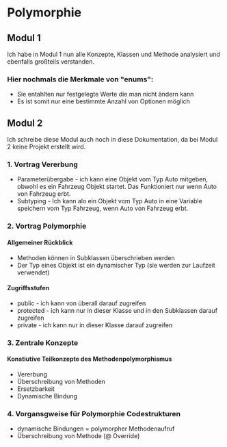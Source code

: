 # Polymorphie
## Modul 1

Ich habe in Modul 1 nun alle Konzepte, Klassen und Methode analysiert 
und ebenfalls großteils verstanden. 


### Hier nochmals die Merkmale von "enums":
- Sie entahlten nur festgelegte Werte die man nicht ändern kann
- Es ist somit nur eine bestimmte Anzahl von Optionen möglich


## Modul 2
Ich schreibe diese Modul auch noch in diese Dokumentation, 
da bei Modul 2 keine Projekt erstellt wird.


### 1. Vortrag Vererbung
- Parameterübergabe - ich kann eine Objekt vom Typ Auto mitgeben, obwohl es ein Fahrzeug Objekt startet. Das Funktioniert nur wenn Auto von Fahrzeug erbt.
- Subtyping - Ich kann alo ein Objekt vom Typ Auto in eine Variable speichern vom Typ Fahrzeug, wenn Auto von Fahrzeug erbt.


### 2. Vortrag Polymorphie

#### Allgemeiner Rückblick
- Methoden können in Subklassen überschrieben werden
- Der Typ eines Objekt ist ein dynamischer Typ (sie werden zur Laufzeit verwendet)


#### Zugriffsstufen
- public - ich kann von überall darauf zugreifen
- protected - ich kann nur in dieser Klasse und in den Subklassen darauf zugreifen
- private - ich kann nur in dieser Klasse darauf zugreifen

### 3. Zentrale Konzepte

#### Konstiutive Teilkonzepte des Methodenpolymorphismus
- Vererbung
- Überschreibung von Methoden
- Ersetzbarkeit
- Dynamische Bindung

### 4. Vorgansgweise für Polymorphie Codestrukturen
- dynamische Bindungen = polymorpher Methodenaufruf
- Überschreibung von Methode (@ Override)





